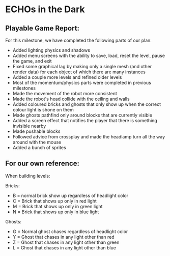 # ECHOs in the Dark

## Playable Game Report:

For this milestone, we have completed the following parts of our plan:
- Added lighting physics and shadows
- Added menu screens with the ability to save, load, reset the level, pause the game, and exit
- Fixed some graphical lag by making only a single mesh (and other render data) for each object of which there are many instances
- Added a couple more levels and refined older levels
- Most of the momentum/physics parts were completed in previous milestones
- Made the movement of the robot more consistent
- Made the robot's head collide with the ceiling and walls
- Added coloured bricks and ghosts that only show up when the correct colour light is shone on them
- Made ghosts pathfind only around blocks that are currently visible
- Added a screen effect that notifies the player that there is something invisible nearby
- Made pushable blocks
- Followed advice from crossplay and made the headlamp turn all the way around with the mouse
- Added a bunch of sprites



## For our own reference:

When building levels:
 
 Bricks:
 
  - B = normal brick show up regardless of headlight color
  - C = Brick that shows up only in red light
  - M = Brick that shows up only in green light
  - N = Brick that shows up only in blue light
  
Ghosts:
  
  - G = Normal ghost chases regardless of headlight color
  - Y = Ghost that chases in any light other than red
  - Z = Ghost that chases in any light other than green
  - L = Ghost that chases in any light other than blue
